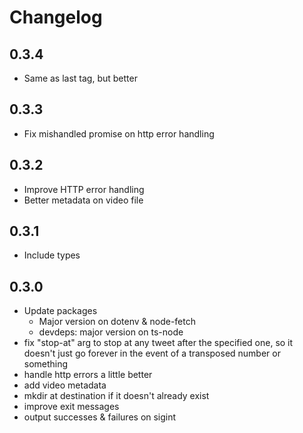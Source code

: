 # Changelog

## 0.3.4

- Same as last tag, but better

## 0.3.3

- Fix mishandled promise on http error handling

## 0.3.2

- Improve HTTP error handling
- Better metadata on video file

## 0.3.1

- Include types

## 0.3.0

- Update packages
  - Major version on dotenv & node-fetch
  - devdeps: major version on ts-node
- fix "stop-at" arg to stop at any tweet after the specified one, so it doesn't just go forever in the event of a transposed number or something
- handle http errors a little better
- add video metadata
- mkdir at destination if it doesn't already exist
- improve exit messages
- output successes & failures on sigint
